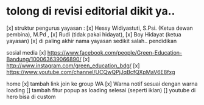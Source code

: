 # tolong di revisi editorial dikit ya.. 
[x] struktur pengurus yayasan : 
  [x] Hessy Widiyastuti, S.Psi. (Ketua dewan pembina), M.Pd , 
  [x] Rudi (tidak pakai hidayat), 
  [x] Boy Hidayat (ketua yayasan)
[x] di paling akhir nama yayasan sedikit salah.. pendidikan

sosial media
  [x] https://www.facebook.com/people/Green-Education-Bandung/100063639066890/
  [x] http://www.instagram.com/green_education_bdg/
  [x] https://www.youtube.com/channel/UCQwQPjJqBcfQXpMaV6E8fxg

home
  [x] tambah link join ke group WA
  [x] Warna notif sesuai dengan warna loading
  [] tambah fitur popup as loading selesai (seperti iklan)
  [] youtube di hero bisa di custom